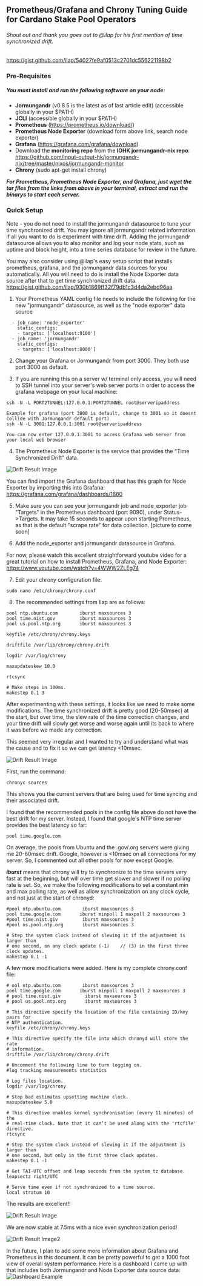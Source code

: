 ## Prometheus/Grafana and Chrony Tuning Guide for Cardano Stake Pool Operators

###### Shout out and thank you goes out to @ilap for his first mention of time synchronized drift.
https://gist.github.com/ilap/54027fe9af0513c2701dc556221198b2

### Pre-Requisites

##### You must install and run the following software on your node:
  - **Jormungandr** (v0.8.5 is the latest as of last article edit) (accessible globally in your $PATH)
  - **JCLI** (accessible globally in your $PATH)
  - **Prometheus** (https://prometheus.io/download/)
  - **Prometheus Node Exporter** (download form above link, search node exporter)
  - **Grafana** (https://grafana.com/grafana/download)
  - Download the **monitoring repo** from the **IOHK jormungandr-nix repo**:  https://github.com/input-output-hk/jormungandr-nix/tree/master/nixos/jormungandr-monitor
  - **Chrony** (sudo apt-get install chrony)

***For Prometheus, Prometheus Node Exporter, and Grafana, just wget the tar files from the links from above in your terminal, extract and run the binarys to start each server.***

### Quick Setup
Note - you do not need to install the jormungandr datasource to tune your time synchronized drift.  You may ignore all jormungandr related information if all you want to do is experiment with time drift.  Adding the jormungandr datasource allows you to also monitor and log your node stats, such as uptime and block height, into a time series database for review in the future.

You may also consider using @ilap's easy setup script that installs prometheus, grafana, and the jormungandr data sources for you automatically.  All you will need to do is install the Node Exporter data source after that to get time synchronized drift data. https://gist.github.com/ilap/930b1869ff32f79db1c3d4da2ebd96aa

1. Your Prometheus YAML config file needs to include the following for the new "jormungandr" datasource, as well as the "node exporter" data source
```  
  - job_name: 'node_exporter'
    static_configs:
    - targets: ['localhost:9100']
  - job_name: 'jormungandr'
    static_configs:
    - targets: ['localhost:8000']
```
2. Change your Grafana or Jormungandr from port 3000.  They both use port 3000 as default.

3. If you are running this on a server w/ terminal only access, you will need to SSH tunnel into your server's web server ports in order to access the grafana webpage on your local machine:
```
ssh -N -L PORT2TUNNEL:127.0.0.1:PORT2TUNNEL root@serveripaddress

Example for grafana (port 3000 is default, change to 3001 so it doesnt collide with Jormungandr default port)
ssh -N -L 3001:127.0.0.1:3001 root@serveripaddress

You can now enter 127.0.0.1:3001 to access Grafana web server from your local web browser
```

4. The Prometheus Node Exporter is the service that provides the "Time Synchronized Drift" data.

![Drift Result Image](https://raw.githubusercontent.com/lovelypool/cardano_stuff/master/drift1.png)

You can find import the Grafana dashboard that has this graph for Node Exporter by importing this into Grafana: https://grafana.com/grafana/dashboards/1860


5. Make sure you can see your jormungandr job and node_exporter job "Targets" in the Prometheus dashboard (port 9090), under Status->Targets.  It may take 15 seconds to appear upon starting Prometheus, as that is the default "scrape rate" for data collection.
[picture to come soon]

6. Add the node_exporter and jormungandr datasource in Grafana.  

For now, please watch this excellent straightforward youtube video for a great tutorial on how to install Prometheus, Grafana, and Node Exporter: https://www.youtube.com/watch?v=4WWW2ZLEg74

7. Edit your chrony configuration file: 
```
sudo nano /etc/chrony/chrony.conf
```

8. The recommended settings from Ilap are as follows:

```# 3 sources per time servers.
pool ntp.ubuntu.com        iburst maxsources 3
pool time.nist.gov         iburst maxsources 3
pool us.pool.ntp.org       iburst maxsources 3

keyfile /etc/chrony/chrony.keys

driftfile /var/lib/chrony/chrony.drift

logdir /var/log/chrony

maxupdateskew 10.0

rtcsync

# Make steps in 100ms.
makestep 0.1 3
````

After experimenting with these settings, it looks like we need to make some modifications.  The time synchronized drift is pretty good (20-50msec) at the start, but over time, the slew rate of the time correction changes, and your time drift will slowly get worse and worse again until its back to where it was before we made any correction.

This seemed very irregular and I wanted to try and understand what was the cause and to fix it so we can get latency <10msec.

![Drift Result Image](https://raw.githubusercontent.com/lovelypool/cardano_stuff/master/drift2.png)

First, run the command:
```
chronyc sources
```
This shows you the current servers that are being used for time syncing and their associated drift.

I found that the recommended pools in the config file above do not have the best drift for my server.  Instead, I found that google's NTP time server provides the best latency so far:

```
pool time.google.com
```

On average, the pools from Ubuntu and the .gov/.org servers were giving me 20-60msec drift.  Google, however is <10msec on all connections for my server.  So, I commented out all other pools for now except Google.

***iburst*** means that chrony will try to synchronize to the time servers very fast at the beginning, but will over time get slower and slower if no polling rate is set.  So, we make the following modifications to set a constant min and max polling rate, as well as allow synchronization on any clock cycle, and not just at the start of chronyd:

```
#pool ntp.ubuntu.com        iburst maxsources 3
pool time.google.com       iburst minpoll 1 maxpoll 2 maxsources 3
#pool time.nist.giv         iburst maxsources 3
#pool us.pool.ntp.org       iburst maxsources 3

# Step the system clock instead of slewing it if the adjustment is larger than
# one second, on any clock update (-1)    // (3) in the first three clock updates.
makestep 0.1 -1
```

A few more modifications were added.  Here is my complete chrony.conf file:

```
# ool ntp.ubuntu.com        iburst maxsources 3
pool time.google.com       iburst minpoll 1 maxpoll 2 maxsources 3
# pool time.nist.giv         iburst maxsources 3
# pool us.pool.ntp.org       iburst maxsources 3

# This directive specify the location of the file containing ID/key pairs for
# NTP authentication.
keyfile /etc/chrony/chrony.keys

# This directive specify the file into which chronyd will store the rate
# information.
driftfile /var/lib/chrony/chrony.drift

# Uncomment the following line to turn logging on.
#log tracking measurements statistics

# Log files location.
logdir /var/log/chrony

# Stop bad estimates upsetting machine clock.
maxupdateskew 5.0

# This directive enables kernel synchronisation (every 11 minutes) of the
# real-time clock. Note that it can’t be used along with the 'rtcfile' directive.
rtcsync

# Step the system clock instead of slewing it if the adjustment is larger than
# one second, but only in the first three clock updates.
makestep 0.1 -1

# Get TAI-UTC offset and leap seconds from the system tz database.
leapsectz right/UTC

# Serve time even if not synchronized to a time source.
local stratum 10
```


The results are excellent!!

![Drift Result Image](https://raw.githubusercontent.com/lovelypool/cardano_stuff/master/drift3.png)

We are now stable at 7.5ms with a nice even synchronization period!

![Drift Result Image2](https://raw.githubusercontent.com/lovelypool/cardano_stuff/master/drift4.png)


In the future, I plan to add some more information about Grafana and Prometheus in this document.  It can be pretty powerful to get a 1000 foot view of overall system performance.  Here is a dashboard I came up with that includes both Jormungandr and Node Exporter data source data:
![Dashboard Example](https://raw.githubusercontent.com/lovelypool/cardano_stuff/master/dashboard.png)
